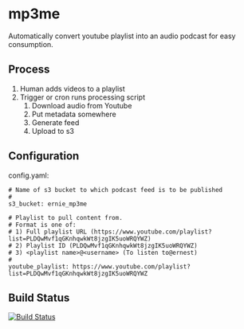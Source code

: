 mp3me
=====

Automatically convert youtube playlist into an audio podcast for easy consumption.


Process
-------
1. Human adds videos to a playlist
2. Trigger or cron runs processing script
   1. Download audio from Youtube
   2. Put metadata somewhere
   3. Generate feed
   4. Upload to s3
  


Configuration
------------
config.yaml:

    # Name of s3 bucket to which podcast feed is to be published
    #
    s3_bucket: ernie_mp3me
    
    # Playlist to pull content from.
    # Format is one of:
    # 1) Full playlist URL (https://www.youtube.com/playlist?list=PLDQwMvf1qGKnhqwkWt8jzgIK5uoWRQYWZ)
    # 2) Playlist ID (PLDQwMvf1qGKnhqwkWt8jzgIK5uoWRQYWZ)
    # 3) <playlist name>@<username> (To listen to@ernest)
	#
    youtube_playlist: https://www.youtube.com/playlist?list=PLDQwMvf1qGKnhqwkWt8jzgIK5uoWRQYWZ



Build Status
------------
[![Build Status](https://travis-ci.org/ehershey/mp3me.svg)](https://travis-ci.org/ehershey/mp3me)

